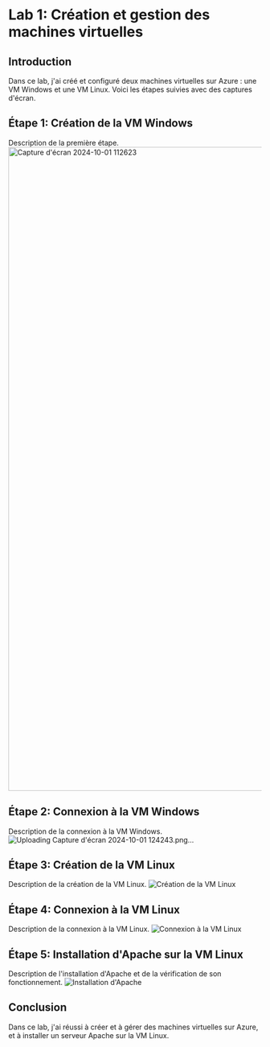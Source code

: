 # Lab 1: Création et gestion des machines virtuelles

## Introduction
Dans ce lab, j'ai créé et configuré deux machines virtuelles sur Azure : une VM Windows et une VM Linux. Voici les étapes suivies avec des captures d'écran.

## Étape 1: Création de la VM Windows
Description de la première étape.
<img width="1280" alt="Capture d'écran 2024-10-01 112623" src="https://github.com/user-attachments/assets/d72ce707-aff8-4539-98fc-e71e2b84b3fb">


## Étape 2: Connexion à la VM Windows
Description de la connexion à la VM Windows.
![Uploading Capture d'écran 2024-10-01 124243.png…]()


## Étape 3: Création de la VM Linux
Description de la création de la VM Linux.
![Création de la VM Linux](screenshots/creation_vm_linux.png)

## Étape 4: Connexion à la VM Linux
Description de la connexion à la VM Linux.
![Connexion à la VM Linux](screenshots/connexion_vm_linux.png)

## Étape 5: Installation d'Apache sur la VM Linux
Description de l'installation d'Apache et de la vérification de son fonctionnement.
![Installation d'Apache](screenshots/installation_apache.png)

## Conclusion
Dans ce lab, j'ai réussi à créer et à gérer des machines virtuelles sur Azure, et à installer un serveur Apache sur la VM Linux.
